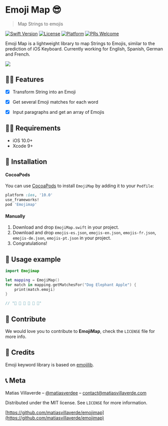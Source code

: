 # Emoji Map 😎
> Map Strings to emojis

[![Swift Version][swift-image]][swift-url]
[![License][license-image]][license-url]
[![Platform](https://img.shields.io/cocoapods/p/LFAlertController.svg?style=flat)](http://cocoapods.org/pods/LFAlertController)
[![PRs Welcome](https://img.shields.io/badge/PRs-welcome-brightgreen.svg?style=flat-square)](http://makeapullrequest.com)

Emoji Map is a lightweight library to map Strings to Emojis, similar to the prediction of iOS Keyboard. Currently working for English, Spanish, German and French.

![](header.png)

## 👩‍🚀 Features

- [x] Transform String into an Emoji
- [x] Get several Emoji matches for each word
- [x] Input paragraphs and get an array of Emojis


## 👩‍🎓 Requirements

- iOS 10.0+
- Xcode 9+

## 🔧 Installation

#### CocoaPods
You can use [CocoaPods](http://cocoapods.org/) to install `EmojiMap` by adding it to your `Podfile`:

```ruby
platform :ios, '10.0'
use_frameworks!
pod 'Emojimap'
```

#### Manually
1. Download and drop ```EmojiMap.swift``` in your project.
2. Download and drop ```emojis-es.json```, ```emojis-en.json```, ```emojis-fr.json```, ```emojis-de.json```, ```emojis-pt.json``` in your project.
2. Congratulations!  

## 🚀 Usage example

```swift
import Emojimap

let mapping = EmojiMap()
for match in mapping.getMatchesFor("Dog Elephant Apple") {
    print(match.emoji)
}

// "🐶 🐾 🐩 🐘 🍎 📱"
```

## 🤗 Contribute

We would love you to contribute to **EmojiMap**, check the ``LICENSE`` file for more info.

## 🙌 Credits

Emoji keyword library is based on [emojilib](https://github.com/muan/emojilib).

## 📞 Meta

Matias Villaverde – [@matiasverdee](https://twitter.com/matiasverdee) – contact@matiasvillaverde.com

Distributed under the MIT license. See ``LICENSE`` for more information.

[https://github.com/matiasvillaverde/emojimap](https://github.com/matiasvillaverde/emojimap)

[swift-image]:https://img.shields.io/badge/swift-4.0-orange.svg
[swift-url]: https://swift.org/
[license-image]: https://img.shields.io/badge/License-MIT-blue.svg
[license-url]: LICENSE
[travis-image]: https://img.shields.io/travis/dbader/node-datadog-metrics/master.svg?style=flat-square
[travis-url]: https://travis-ci.org/dbader/node-datadog-metrics
[codebeat-image]: https://codebeat.co/badges/c19b47ea-2f9d-45df-8458-b2d952fe9dad
[codebeat-url]: https://codebeat.co/projects/github-com-vsouza-awesomeios-com
